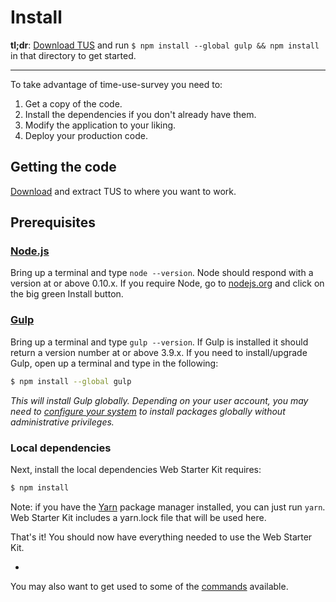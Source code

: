 # Install

**tl;dr**: [Download TUS](https://github.com/olivierschultz/time_use_survey/releases/tag/v1.0) and run `$ npm install --global gulp && npm install` in that directory to get started.

---

To take advantage of time-use-survey you need to:

1. Get a copy of the code.
2. Install the dependencies if you don't already have them.
3. Modify the application to your liking.
4. Deploy your production code.

## Getting the code

[Download](https://github.com/olivierschultz/time_use_survey/releases/tag/v1.0) and extract TUS to where you want to work.

## Prerequisites

### [Node.js](https://nodejs.org)

Bring up a terminal and type `node --version`.
Node should respond with a version at or above 0.10.x.
If you require Node, go to [nodejs.org](https://nodejs.org) and click on the big green Install button.

### [Gulp](http://gulpjs.com)

Bring up a terminal and type `gulp --version`.
If Gulp is installed it should return a version number at or above 3.9.x.
If you need to install/upgrade Gulp, open up a terminal and type in the following:

```sh
$ npm install --global gulp
```

*This will install Gulp globally. Depending on your user account, you may need to [configure your system](https://github.com/sindresorhus/guides/blob/master/npm-global-without-sudo.md) to install packages globally without administrative privileges.*


### Local dependencies

Next, install the local dependencies Web Starter Kit requires:

```sh
$ npm install
```

Note: if you have the [Yarn](https://yarnpkg.com/) package manager installed, you can just run `yarn`.
Web Starter Kit includes a yarn.lock file that will be used here.

That's it! You should now have everything needed to use the Web Starter Kit.

-

You may also want to get used to some of the [commands](commands.md) available.
